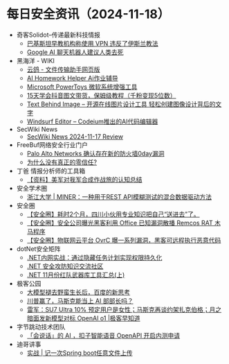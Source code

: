 # 每日安全资讯（2024-11-18）

- 奇客Solidot–传递最新科技情报
  - [巴基斯坦早教机构称使用 VPN 违反了伊斯兰教法](https://www.solidot.org/story?sid=79799)
  - [Google AI 聊天机器人建议人类去死](https://www.solidot.org/story?sid=79798)
- 黑海洋 - WIKI
  - [云鸽 - 文件传输助手网页版](https://www.upx8.com/4441)
  - [AI Homework Helper Ai作业辅导](https://www.upx8.com/4440)
  - [Microsoft PowerToys 微软系统增强工具](https://www.upx8.com/4439)
  - [15天学会抖音图文带货，保姆级教程（千粉变现5位数）](https://www.upx8.com/4438)
  - [Text Behind Image – 开源在线图片设计工具 轻松创建图像设计背后的文字](https://www.upx8.com/4437)
  - [Windsurf Editor – Codeium推出的AI代码编辑器](https://www.upx8.com/4436)
- SecWiki News
  - [SecWiki News 2024-11-17 Review](http://www.sec-wiki.com/?2024-11-17)
- FreeBuf网络安全行业门户
  - [Palo Alto Networks 确认存在新的防火墙0day漏洞](https://www.freebuf.com/news/415441.html)
  - [为什么没有真正的零信任?](https://www.freebuf.com/articles/neopoints/415436.html)
- 丁爸 情报分析师的工具箱
  - [【资料】美军对我军合成作战旅的认知总结](https://mp.weixin.qq.com/s?__biz=MzI2MTE0NTE3Mw==&mid=2651147826&idx=1&sn=82db846319ddae363d8ac74312d12f8b&chksm=f1af3908c6d8b01ec33022230f4b2c112e9210f0cd3b43058d09a96ccbbbd3a91ecca7137dc9&scene=58&subscene=0#rd)
- 安全学术圈
  - [浙江大学 | MINER：一种用于REST API模糊测试的混合数据驱动方法](https://mp.weixin.qq.com/s?__biz=MzU5MTM5MTQ2MA==&mid=2247491390&idx=1&sn=b7ade53040c9a2e8c610421c91a4a59d&chksm=fe2ee0b5c95969a37954d52aa6472cd8ec8fb5e6742c4dfe5d9a908816eb433843eb6e91c0e5&scene=58&subscene=0#rd)
- 安全圈
  - [【安全圈】耗时2个月，四川小伙用专业知识把自己“送进去”了。](https://mp.weixin.qq.com/s?__biz=MzIzMzE4NDU1OQ==&mid=2652066040&idx=1&sn=fcc2314e273fd8cbd7197bf86dbb628e&chksm=f36e7cb8c419f5ae9d4910c6a41e61dc61e3b3141c312e2229cc7b013421e198fac317742acb&scene=58&subscene=0#rd)
  - [【安全圈】安全公司曝光黑客利用 Office 已知漏洞散播 Remcos   RAT 木马程序](https://mp.weixin.qq.com/s?__biz=MzIzMzE4NDU1OQ==&mid=2652066040&idx=2&sn=cf11d094cb7fc2770df2100227dc34db&chksm=f36e7cb8c419f5ae9268e1d2eb9675ef94bccbcfe66627cb209b0883944215f205a8d17b7028&scene=58&subscene=0#rd)
  - [【安全圈】物联网云平台 OvrC 曝一系列漏洞，黑客可远程执行恶意代码](https://mp.weixin.qq.com/s?__biz=MzIzMzE4NDU1OQ==&mid=2652066040&idx=3&sn=628c0be39463e5a5db076252eae42974&chksm=f36e7cb8c419f5ae9694e18d60dde2a26e6a3cdec1633acf1fe266e96be9e59868eaad6f37a5&scene=58&subscene=0#rd)
- dotNet安全矩阵
  - [.NET内网实战：通过隐藏任务计划实现权限持久化](https://mp.weixin.qq.com/s?__biz=MzUyOTc3NTQ5MA==&mid=2247496737&idx=1&sn=d3fd5e529d898139e7aa382e024bcd57&chksm=fa595acccd2ed3daf7f7b2c98f2d27007b62bfdd523eaa8e0a69fc9c58b18b8474fdf3d96560&scene=58&subscene=0#rd)
  - [.NET 安全攻防知识交流社区](https://mp.weixin.qq.com/s?__biz=MzUyOTc3NTQ5MA==&mid=2247496737&idx=2&sn=872d41b5a6b7e8c74392aaa25ffd586a&chksm=fa595acccd2ed3dac2a3efedf110c934fead8b1792881b5ce4e01e3f0d6993b3c71de66aac24&scene=58&subscene=0#rd)
  - [.NET 11月份红队武器库工具汇总(上)](https://mp.weixin.qq.com/s?__biz=MzUyOTc3NTQ5MA==&mid=2247496737&idx=3&sn=272658dec2bb1776fa374b30f6aa98b9&chksm=fa595acccd2ed3da60171508eb9feab38f248a80f8732978847a2c8138d71a97e25ad892f01f&scene=58&subscene=0#rd)
- 极客公园
  - [大模型褪去野蛮生长后，百度的新思考](https://mp.weixin.qq.com/s?__biz=MTMwNDMwODQ0MQ==&mid=2653064112&idx=1&sn=27b794fcfdded9a7f1e04976dd6a655e&chksm=7e57f60649207f1088680e064e8de863c6b6d358e35fa8d9eaad3f3757a48de51a396b599c1d&scene=58&subscene=0#rd)
  - [川普赢了，马斯克能当上 AI 部部长吗？](https://mp.weixin.qq.com/s?__biz=MTMwNDMwODQ0MQ==&mid=2653064102&idx=1&sn=78e9ad860dc57db553b48be7d9405ecf&chksm=7e57f61049207f0688b22dadfd402fc4b4bb28650b5eda344a53658704f0d57870d21c567263&scene=58&subscene=0#rd)
  - [雷军：SU7 Ultra 10% 预定用户是女性；马斯克再谈约架扎克伯格；月之暗面发新模型对标 OpenAI o1 |极客早知道](https://mp.weixin.qq.com/s?__biz=MTMwNDMwODQ0MQ==&mid=2653064089&idx=1&sn=ffa6f119c70c017cafa6f32c79cda0c3&chksm=7e57f62f49207f39cf8869de94aa11bea7ba75d458449c4149a157b340d0ce3efb9c2aea930e&scene=58&subscene=0#rd)
- 字节跳动技术团队
  - [「会说话」的 AI ，扣子智能语音 OpenAPI 开启内测申请](https://mp.weixin.qq.com/s?__biz=MzI1MzYzMjE0MQ==&mid=2247511386&idx=1&sn=7cc18c28156b42b144946325f89b186e&chksm=e9d366b8dea4efae4d9179178dd3e04ad88aabd01b9293626d4697b694f67b0b1320a0a37442&scene=58&subscene=0#rd)
- 迪哥讲事
  - [实战 | 记一次Spring boot任意文件上传](https://mp.weixin.qq.com/s?__biz=MzIzMTIzNTM0MA==&mid=2247496357&idx=1&sn=a65d53958d2fb72f02926d027d247350&chksm=e8a5f8c6dfd271d0e0be8b83b8c4d1d4179ac8c8e89ea7ec34d0f9344ab13944e2e50247d33d&scene=58&subscene=0#rd)
